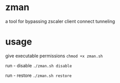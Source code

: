 # zman
a tool for bypassing zscaler client connect tunneling


# usage

give executable permissions
`chmod +x zman.sh`

run - disable
`./zman.sh disable`

run - restore
`./zman.sh restore`
